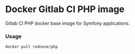 # Docker Gitlab CI PHP image
Gitlab CI PHP docker base image for Symfony applications.

### Usage

```
docker pull rednose/php
```
